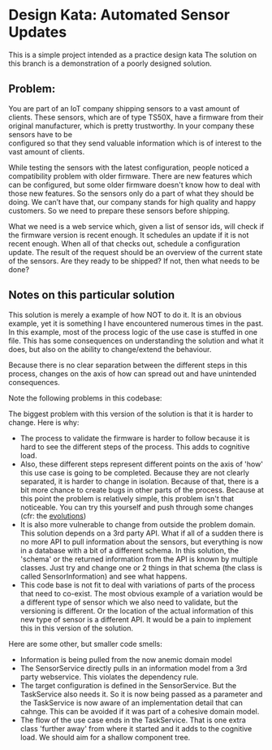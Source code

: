# Design Kata: Automated Sensor Updates
This is a simple project intended as a practice design kata
The solution on this branch is a demonstration of a poorly designed solution. 

## Problem:
You are part of an IoT company shipping sensors to a vast amount of clients. These sensors, which are of type TS50X, 
have a firmware from their original manufacturer, which is pretty trustworthy. In your company these sensors have to be  
configured so that they send valuable information which is of interest to the vast amount of clients.

While testing the sensors with the latest configuration, people noticed a compatibility problem with older firmware. There 
are new features which can be configured, but some older firmware doesn't know how to deal with those new features. 
So the sensors only do a part of what they should be doing. We can’t have that, our company stands for high quality and 
happy customers. So we need to prepare these sensors before shipping. 

What we need is a web service which, given a list of sensor ids, will check if the firmware version is recent enough. It 
schedules an update if it is not recent enough. When all of that checks out, schedule a configuration update. The result
of the request should be an overview of the current state of the sensors. Are they ready to be shipped? If not, then what
needs to be done?

## Notes on this particular solution

This solution is merely a example of how NOT to do it. It is an obvious example, yet it is something I have encountered 
numerous times in the past. In this example, most of the process logic of the use case is stuffed in one file. This has 
some consequences on understanding the solution and what it does, but also on the ability to change/extend the behaviour. 

Because there is no clear separation between the different steps in this process, changes on the axis of how can spread
out and have unintended consequences. 

Note the following problems in this codebase: 

The biggest problem with this version of the solution is that it is harder to change. Here is why:

* The process to validate the firmware is harder to follow because it is hard to see the different steps of the process.
  This adds to cognitive load. 
* Also, these different steps represent different points on the axis of 'how' this use case is going to be completed. 
  Because they are not clearly separated, it is harder to change in isolation. Because of that, there is a bit more 
  chance to create bugs in other parts of the process. Because at this point the problem is relatively simple, this problem 
  isn't that noticeable. You can try this yourself and push through some changes (cfr: the [evolutions](https://aboutcoding.be/automated-sensor-updates-project/))
* It is also more vulnerable to change from outside the problem domain. This solution depends on a 3rd party API. What if
  all of a sudden there is no more API to pull information about the sensors, but everything is now in a database with 
  a bit of a different schema. In this solution, the 'schema' or the returned information from the API is known by 
  multiple classes. Just try and change one or 2 things in that schema (the class is called SensorInformation) and see what happens. 
* This code base is not fit to deal with variations of parts of the process that need to co-exist. The most obvious example
  of a variation would be a different type of sensor which we also need to validate, but the versioning is different. Or 
  the location of the actual information of this new type of sensor is a different API. It would be a pain to implement 
  this in this version of the solution. 

Here are some other, but smaller code smells: 

- Information is being pulled from the now anemic domain model
- The SensorService directly pulls in an information model from a 3rd party webservice. This violates the dependency rule.
- The target configuration is defined in the SensorService. But the TaskService also needs it. So it is now being passed 
  as a parameter and the TaskService is now aware of an implementation detail that can cahnge. This can be avoided if it was 
  part of a cohesive domain model.
- The flow of the use case ends in the TaskService. That is one extra class 'further away' from where it started and it adds
  to the cognitive load. We should aim for a shallow component tree.


